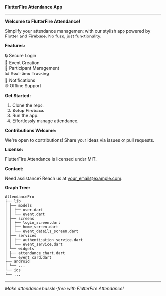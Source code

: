 **FlutterFire Attendance App**

---

**Welcome to FlutterFire Attendance!**

Simplify your attendance management with our stylish app powered by Flutter and Firebase. No fuss, just functionality.

**Features:**

🔒 Secure Login  
📅 Event Creation  
👥 Participant Management  
📊 Real-time Tracking  
🔔 Notifications  
🌐 Offline Support  

**Get Started:**

1. Clone the repo.
2. Setup Firebase.
3. Run the app.
4. Effortlessly manage attendance.

**Contributions Welcome:**

We're open to contributions! Share your ideas via issues or pull requests.

**License:**

FlutterFire Attendance is licensed under MIT.

**Contact:**

Need assistance? Reach us at [your_email@example.com](mailto:your_email@example.com).

**Graph Tree:**
```
AttendancePro
├── lib
│ ├── models
│ │ ├── user.dart
│ │ └── event.dart
│ ├── screens
│ │ ├── login_screen.dart
│ │ ├── home_screen.dart
│ │ └── event_details_screen.dart
│ ├── services
│ │ ├── authentication_service.dart
│ │ └── event_service.dart
│ └── widgets
│ ├── attendance_chart.dart
│ └── event_card.dart
├── android
│ └── ...
└── ios
└── ...
```
---

*Make attendance hassle-free with FlutterFire Attendance!*
